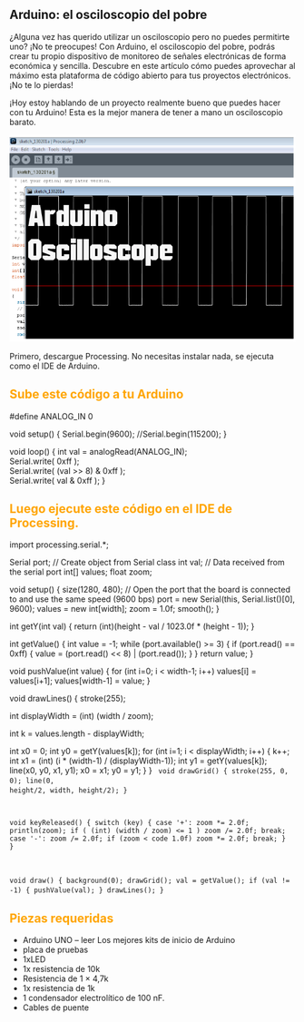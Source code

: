 ## Arduino: el osciloscopio del pobre

¿Alguna vez has querido utilizar un osciloscopio pero no puedes permitirte uno? ¡No te preocupes! Con Arduino, el osciloscopio del pobre, podrás crear tu propio dispositivo de monitoreo de señales electrónicas de forma económica y sencilla. Descubre en este artículo cómo puedes aprovechar al máximo esta plataforma de código abierto para tus proyectos electrónicos. ¡No te lo pierdas!

¡Hoy estoy hablando de un proyecto realmente bueno que puedes hacer con tu Arduino! Esta es la mejor manera de tener a mano un osciloscopio barato. 

![alt text](image.png)

Primero, descargue Processing. No necesitas instalar nada, se ejecuta como el IDE de Arduino.

##  <span style="color:orange">Sube este código a tu Arduino</span>


#define ANALOG_IN 0
 
void setup() {
  Serial.begin(9600); 
  //Serial.begin(115200); 
}
 
void loop() {
  int val = analogRead(ANALOG_IN);                                              
  Serial.write( 0xff );                                                         
  Serial.write( (val >> 8) & 0xff );                                            
  Serial.write( val & 0xff );
}

## <span style="color:orange">Luego ejecute este código en el IDE de Processing.</span>

import processing.serial.*;
 
Serial port;  // Create object from Serial class
int val;      // Data received from the serial port
int[] values;
float zoom;
 
void setup() 
{
  size(1280, 480);
  // Open the port that the board is connected to and use the same speed (9600 bps)
  port = new Serial(this, Serial.list()[0], 9600);
  values = new int[width];
  zoom = 1.0f;
  smooth();
}
 
int getY(int val) {
  return (int)(height - val / 1023.0f * (height - 1));
}
 
int getValue() {
  int value = -1;
  while (port.available() >= 3) {
    if (port.read() == 0xff) {
      value = (port.read() << 8) | (port.read());
    }
  }
  return value;
}
 
void pushValue(int value) {
  for (int i=0; i < width-1; i++)
    values[i] = values[i+1];
  values[width-1] = value;
}
 
void drawLines() {
  stroke(255);
  
  int displayWidth = (int) (width / zoom);
  
  int k = values.length - displayWidth;
  
  int x0 = 0;
  int y0 = getY(values[k]);
  for (int i=1; i < displayWidth; i++) {
    k++;
    int x1 = (int) (i * (width-1) / (displayWidth-1));
    int y1 = getY(values[k]);
    line(x0, y0, x1, y1);
    x0 = x1;
    y0 = y1;
  }
}
<code> 
void drawGrid() {
  stroke(255, 0, 0);
  line(0, height/2, width, height/2);
}
 
void keyReleased() {
  switch (key) {
    case '+':
      zoom *= 2.0f;
      println(zoom);
      if ( (int) (width / zoom) <= 1 )
        zoom /= 2.0f;
      break;
    case '-':
      zoom /= 2.0f;
      if (zoom < code 1.0f)
        zoom *= 2.0f;
      break;
  }
}
 
void draw()
{
  background(0);
  drawGrid();
  val = getValue();
  if (val != -1) {
    pushValue(val);
  }
  drawLines();
}
</code>

## <span style="color:orange">Piezas requeridas</span>

- Arduino UNO – leer Los mejores kits de inicio de Arduino
-  placa de pruebas
- 1xLED
- 1x resistencia de 10k
- Resistencia de 1 × 4,7k
- 1x resistencia de 1k
- 1 condensador electrolítico de 100 nF.
- Cables de puente